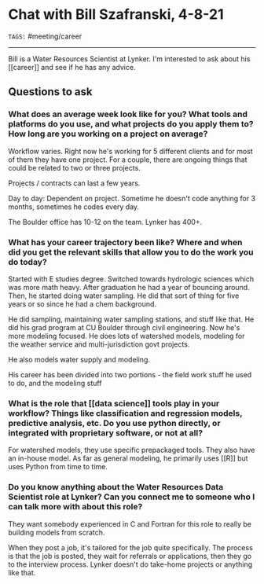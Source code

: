 # Chat with Bill Szafranski, 4-8-21
`TAGS:` #meeting/career

---
Bill is a Water Resources Scientist at Lynker. I'm interested to ask about his [[career]] and see if he has any advice.

## Questions to ask
### What does an average week look like for you? What tools and platforms do you use, and what projects do you apply them to? How long are you working on a project on average?
Workflow varies. Right now he's working for 5 different clients and for most of them they have one project. For a couple, there are ongoing things that could be related to two or three projects. 

Projects / contracts can last a few years. 

Day to day:
Dependent on project. Sometime he doesn't code anything for 3 months, sometimes he codes every day. 

The Boulder office has 10-12 on the team. Lynker has 400+. 

### What has your career trajectory been like? Where and when did you get the relevant skills that allow you to do the work you do today?
Started with E studies degree. Switched towards hydrologic sciences which was more math heavy. After graduation he had a year of bouncing around. Then, he started doing water sampling. He did that sort of thing for five years or so since he had a chem background. 

He did sampling, maintaining water sampling stations, and stuff like that. He did his grad program at CU Boulder through civil engineering. Now he's more modeling focused. He does lots of watershed models, modeling for the weather service and multi-jurisdiction govt projects. 

He also models water supply and modeling. 

His career has been divided into two portions - the field work stuff he used to do, and the modeling stuff 

### What is the role that [[data science]] tools play in your workflow? Things like classification and regression models, predictive analysis, etc. Do you use python directly, or integrated with proprietary software, or not at all?
For watershed models, they use specific prepackaged tools. They also have an in-house model. As far as general modeling, he primarily uses [[R]] but uses Python from time to time. 



### Do you know anything about the Water Resources Data Scientist role at Lynker? Can you connect me to someone who I can talk more with about this role?
They want somebody experienced in C and Fortran for this role to really be building models from scratch. 

When they post a job, it's tailored for the job quite specifically. The process is that the job is posted, they wait for referrals or applications, then they go to the interview process. Lynker doesn't do take-home projects or anything like that. 